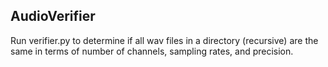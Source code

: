 ## AudioVerifier

Run verifier.py to determine if all wav files in a directory (recursive) are the same in terms of
number of channels, sampling rates, and precision.
